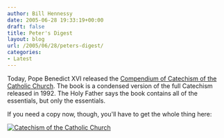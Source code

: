 ```yaml
---
author: Bill Hennessy
date: 2005-06-28 19:33:19+00:00
draft: false
title: Peter's Digest
layout: blog
url: /2005/06/28/peters-digest/
categories:
- Latest
---
```


Today, Pope Benedict XVI released the [Compendium of Catechism of the Catholic Church](https://www.ewtn.com/vnews/getstory_print.asp?number=58110).  The book is a condensed version of the full Catechism released in 1992.  The Holy Father says the book contains all of the essentials, but only the essentials.

If you need a copy now, though, you'll have to get the whole thing here:

[![Catechism of the Catholic Church](https://images.amazon.com/images/P/0385479670.01._SCMZZZZZZZ_.jpg)
](https://www.amazon.com/exec/obidos/redirect?tag=manalangcom-20%26link_code=xm2%26camp=2025%26creative=165953%26path=https://www.amazon.com/gp/redirect.html%253fASIN=0385479670%2526tag=manalangcom-20%2526lcode=xm2%2526cID=2025%2526ccmID=165953%2526location=/o/ASIN/0385479670%25253FSubscriptionId=0EMV44A9A5YT1RVDGZ82)

